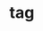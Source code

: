 # tag

<ClientOnly>
  <basic-button></basic-button>
</ClientOnly>

<basic-button-attr></basic-button-attr>
